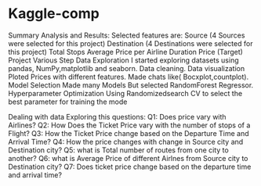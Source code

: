 # Kaggle-comp
Summary
Analysis and Results:
Selected features are:
Source (4 Sources were selected for this project)
Destination (4 Destinations were selected for this project)
Total Stops
Average Price per Airline
Duration
Price (Target)
Project Various Step
Data Exploration
I started exploring datasets using pandas, NumPy,matplotlib and seaborn.
Data cleaning.
Data visualization
Ploted Prices with different features.
Made chats like( Bocxplot,countplot).
Model Selection
Made many Models But selected RandomForest Regressor.
Hyperparameter Optimization
Using Randomizedsearch CV to select the best parameter for training the mode

Dealing with data
Exploring this questions:
  Q1: Does price vary with Airlines?
  Q2: How Does the Ticket Price vary with the number of stops of a Flight?
  Q3: How the Ticket Price change based on the Departure Time and Arrival Time?
  Q4: How the price changes with change in Source city and Destination city?
  Q5: what is Total number of routes from one city to another?
  Q6: what is Average Price of different Airlnes from Source city to Destination city?
  Q7: Does ticket price change based on the departure time and arrival time?
